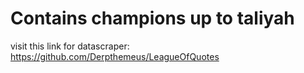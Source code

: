 # Contains champions up to taliyah

visit this link for datascraper: https://github.com/Derpthemeus/LeagueOfQuotes